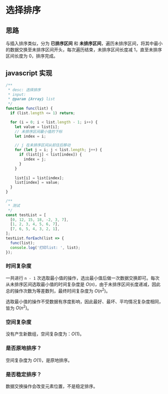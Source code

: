 # 选择排序

## 思路  
与插入排序类似，分为 **已排序区间** 和 **未排序区间**，遍历未排序区间，将其中最小的数据交换至未排序区间开头，每次遍历结束，未排序区间长度减 1，直至未排序区间长度为 0，排序完成。

## javascript 实现 
```js
/**
 * desc: 选择排序
 * input:
 * @param {Array} list
 */
function func(list) {
  if (list.length <= 1) return;

  for (i = 0; i < list.length - 1; i++) {
    let value = list[i];
    // 未排序区间最小值的下标
    let index = i;

    // j 在未排序区间从前往后移动
    for (let j = i; j < list.length; j++) {
      if (list[j] < list[index]) {
        index = j;
      }
    }
    
    list[i] = list[index];
    list[index] = value;
  }
}

/**
 * 测试
 */
const testList = [
  [0, 12, 15, 18, -2, 3, 7],
  [1, 2, 3, 4, 5, 6, 7],
  [7, 6, 5, 4, 3, 2, 1],
];
testList.forEach(list => {
  func(list);
  console.log('打印list: ', list);
});
```

### 时间复杂度
一共进行 `n - 1` 次选取最小值的操作，选出最小值后做一次数据交换即可。每次从未排序区间选取最小值的时间复杂度是 $O(n)$，由于未排序区间长度递减，因此总的操作次数为等差数列，最终时间复杂度为 $O(n^2)$。

选取最小值的操作不受数据有序度影响，因此最好、最坏、平均情况复杂度相同，皆为  $O(n^2)$。

### 空间复杂度
没有产生新数组，空间复杂度为：$O(1)$。

### 是否原地排序？
空间复杂度为 $O(1)$，是原地排序。

### 是否稳定排序？
数据交换操作会改变元素位置，不是稳定排序。

